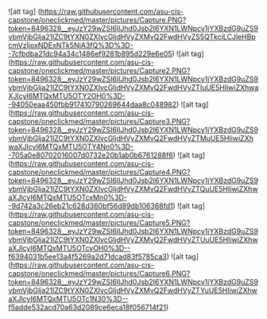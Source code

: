 ![alt tag] (https://raw.githubusercontent.com/asu-cis-capstone/oneclickmed/master/pictures/Capture.PNG?token=8496328__eyJzY29wZSI6IlJhd0Jsb2I6YXN1LWNpcy1jYXBzdG9uZS9vbmVjbGlja21lZC9tYXN0ZXIvcGljdHVyZXMvQ2FwdHVyZS5QTkciLCJleHBpcmVzIjoxNDExNTk5NjA3fQ%3D%3D--7cfbdba21dc94a34c1486ef9281b895d229e6e05)
![alt tag] (https://raw.githubusercontent.com/asu-cis-capstone/oneclickmed/master/pictures/Capture2.PNG?token=8496328__eyJzY29wZSI6IlJhd0Jsb2I6YXN1LWNpcy1jYXBzdG9uZS9vbmVjbGlja21lZC9tYXN0ZXIvcGljdHVyZXMvQ2FwdHVyZTIuUE5HIiwiZXhwaXJlcyI6MTQxMTU5OTY2OH0%3D--94050eaa450fbb917410790269644daa8c048982)
![alt tag] (https://raw.githubusercontent.com/asu-cis-capstone/oneclickmed/master/pictures/Capture3.PNG?token=8496328__eyJzY29wZSI6IlJhd0Jsb2I6YXN1LWNpcy1jYXBzdG9uZS9vbmVjbGlja21lZC9tYXN0ZXIvcGljdHVyZXMvQ2FwdHVyZTMuUE5HIiwiZXhwaXJlcyI6MTQxMTU5OTY4Nn0%3D--705a0e80702016007d0732e20b1ab0b6761288f6)
![alt tag] (https://raw.githubusercontent.com/asu-cis-capstone/oneclickmed/master/pictures/Capture4.PNG?token=8496328__eyJzY29wZSI6IlJhd0Jsb2I6YXN1LWNpcy1jYXBzdG9uZS9vbmVjbGlja21lZC9tYXN0ZXIvcGljdHVyZXMvQ2FwdHVyZTQuUE5HIiwiZXhwaXJlcyI6MTQxMTU5OTcxMn0%3D--9d742a3c26eb21c628d360bf56d89db106368fd1)
![alt tag] (https://raw.githubusercontent.com/asu-cis-capstone/oneclickmed/master/pictures/Capture5.PNG?token=8496328__eyJzY29wZSI6IlJhd0Jsb2I6YXN1LWNpcy1jYXBzdG9uZS9vbmVjbGlja21lZC9tYXN0ZXIvcGljdHVyZXMvQ2FwdHVyZTUuUE5HIiwiZXhwaXJlcyI6MTQxMTU5OTcyOH0%3D--f6394031b5ee13a4f5269a2d71dcad83f5785ca3)
![alt tag] (https://raw.githubusercontent.com/asu-cis-capstone/oneclickmed/master/pictures/Capture6.PNG?token=8496328__eyJzY29wZSI6IlJhd0Jsb2I6YXN1LWNpcy1jYXBzdG9uZS9vbmVjbGlja21lZC9tYXN0ZXIvcGljdHVyZXMvQ2FwdHVyZTYuUE5HIiwiZXhwaXJlcyI6MTQxMTU5OTc1N30%3D--f5adde532acd70a63d2089ce6eca18f056714f21)